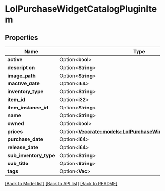# LolPurchaseWidgetCatalogPluginItem

## Properties

Name | Type | Description | Notes
------------ | ------------- | ------------- | -------------
**active** | Option<**bool**> |  | [optional]
**description** | Option<**String**> |  | [optional]
**image_path** | Option<**String**> |  | [optional]
**inactive_date** | Option<**i64**> |  | [optional]
**inventory_type** | Option<**String**> |  | [optional]
**item_id** | Option<**i32**> |  | [optional]
**item_instance_id** | Option<**String**> |  | [optional]
**name** | Option<**String**> |  | [optional]
**owned** | Option<**bool**> |  | [optional]
**prices** | Option<[**Vec<crate::models::LolPurchaseWidgetCatalogPluginPrice>**](LolPurchaseWidgetCatalogPluginPrice.md)> |  | [optional]
**purchase_date** | Option<**i64**> |  | [optional]
**release_date** | Option<**i64**> |  | [optional]
**sub_inventory_type** | Option<**String**> |  | [optional]
**sub_title** | Option<**String**> |  | [optional]
**tags** | Option<**Vec<String>**> |  | [optional]

[[Back to Model list]](../README.md#documentation-for-models) [[Back to API list]](../README.md#documentation-for-api-endpoints) [[Back to README]](../README.md)



